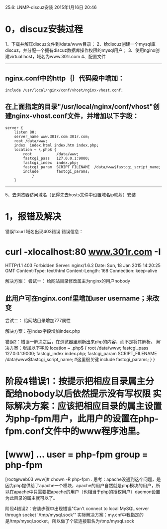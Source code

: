 25.6: LNMP-discuz安装
2015年1月16日
20:46
 
0，discuz安装过程
=======================================
1、下载并解压discuz文件到/data/www目录；
2、给discuz创建一个mysql库discuz，并分配一个拥有discuz数据库操作权限的mysql用户；
3、使用nginx创建virtual host，域名为www.301r.com
4、配置文件
******************************************
## nginx.conf中的http｛｝代码段中增加：
    include /usr/local/nginx/conf/vhost/nginx-vhost.conf;
 
## 在上面指定的目录"/usr/local/nginx/conf/vhost"创建nginx-vhost.conf文件，并增加以下字段：
    server {
        listen 80;
        server_name www.301r.com 301r.com;
        root /data/www;
        index  index.html index.htm index.php;
        location ~ \.php$ {
            root           /data/www;
            fastcgi_pass   127.0.0.1:9000;
            fastcgi_index  index.php;
            fastcgi_param  SCRIPT_FILENAME  /data/www$fastcgi_script_name;
            include        fastcgi_params;
                }
        }
******************************************
5、去浏览器访问域名（记得先去hosts文件中设置域名ip映射）安装
  
1，报错及解决
=======================================
错误1:curl 域名出现403错误
错误信息：
# curl -xlocalhost:80 www.301r.com -I
HTTP/1.1 403 Forbidden
Server: nginx/1.6.2
Date: Sun, 18 Jan 2015 14:20:25 GMT
Content-Type: text/html
Content-Length: 168
Connection: keep-alive
 
解决方案：
尝试一：
给网站目录修改属主为nginx的用户nobody  
## 此用户可在nginx.conf里增加user username；来改变
尝试二：
给网站目录增加777属性
 
解决方案：在index字段增加index.php
 
错误2：错误一解决之后，在浏览器里刷新出来php的内容，而不是将其解析。
解决方案：增加以下字段
        location ~ \.php$ {
            root           /data/www;
            fastcgi_pass   127.0.0.1:9000;
            fastcgi_index  index.php;
            fastcgi_param  SCRIPT_FILENAME  /data/www$fastcgi_script_name;  #这里很关键
            include        fastcgi_params;
                }
        }
 
阶段4错误1：按提示把相应目录属主分配给nobody以后依然提示没有写权限
实际解决方案：应该把相应目录的属主设置为php-fpm用户，此用户的设置在php-fpm.conf文件中的www程序池里。
===================
[www]
...
user = php-fpm
group = php-fpm
===================
[root@web03 www]# chown -R php-fpm .
思考：apache没遇到这个问题，是因为php提供给了apache一个模块，apache的用户自然就是php模块的用户，所以在apache中只需要把apache的用户（也相当于php的授权用户）daemon设置为此目录的属主就可以了。
 
阶段4错误2：安装步骤中出现错误"Can't connect to local MySQL server through socket '/tmp/mysql.sock'"
实际解决方案：my.cnf中我指定的是/tmp/mysql.socket，所以做了个软连接取名为/tmp/mysql.sock
